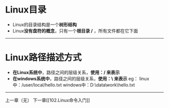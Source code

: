 # Linux目录
- Linux的目录结构是一个**树形结构**
- Linux**没有盘符的概念**，只有一个**根目录  /**  ，所有文件都在它下面 

---
# Linux路径描述方式
- **在Linux系统中**，路径之间的层级关系，**使用：/  来表示**
- **在windows系统中**，路径之间的层级关系，**使用：\  来表示**
eg：
linux中：/user/local/hello.txt
windows中：D:\data\work\hello.txt

---

上一章（无）
下一章[[102.Linux命令入门]]
